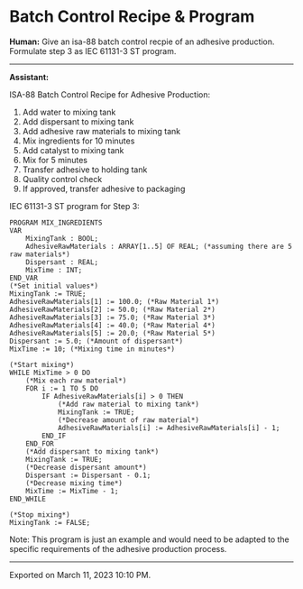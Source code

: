 # Batch Control Recipe & Program

**Human:**
Give an isa-88 batch control recpie of an adhesive production. Formulate step 3 as IEC 61131-3 ST program.

***

**Assistant:**

ISA-88 Batch Control Recipe for Adhesive Production:

1. Add water to mixing tank
2. Add dispersant to mixing tank
3. Add adhesive raw materials to mixing tank
4. Mix ingredients for 10 minutes
5. Add catalyst to mixing tank
6. Mix for 5 minutes
7. Transfer adhesive to holding tank
8. Quality control check
9. If approved, transfer adhesive to packaging


IEC 61131-3 ST program for Step 3:

```
PROGRAM MIX_INGREDIENTS
VAR
    MixingTank : BOOL;
    AdhesiveRawMaterials : ARRAY[1..5] OF REAL; (*assuming there are 5 raw materials*)
    Dispersant : REAL;
    MixTime : INT;
END_VAR
(*Set initial values*)
MixingTank := TRUE;
AdhesiveRawMaterials[1] := 100.0; (*Raw Material 1*)
AdhesiveRawMaterials[2] := 50.0; (*Raw Material 2*)
AdhesiveRawMaterials[3] := 75.0; (*Raw Material 3*)
AdhesiveRawMaterials[4] := 40.0; (*Raw Material 4*)
AdhesiveRawMaterials[5] := 20.0; (*Raw Material 5*)
Dispersant := 5.0; (*Amount of dispersant*)
MixTime := 10; (*Mixing time in minutes*)

(*Start mixing*)
WHILE MixTime > 0 DO
    (*Mix each raw material*)
    FOR i := 1 TO 5 DO
        IF AdhesiveRawMaterials[i] > 0 THEN
            (*Add raw material to mixing tank*)
            MixingTank := TRUE;
            (*Decrease amount of raw material*)
            AdhesiveRawMaterials[i] := AdhesiveRawMaterials[i] - 1;
        END_IF
    END_FOR
    (*Add dispersant to mixing tank*)
    MixingTank := TRUE;
    (*Decrease dispersant amount*)
    Dispersant := Dispersant - 0.1;
    (*Decrease mixing time*)
    MixTime := MixTime - 1;
END_WHILE

(*Stop mixing*)
MixingTank := FALSE;

```

Note: This program is just an example and would need to be adapted to the specific requirements of the adhesive production process.


***

Exported on March 11, 2023 10:10 PM.